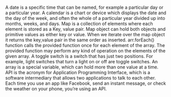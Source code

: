 A date is a specific time that can be named, for example a particular day or a particular year.
A calendar is a chart or device which displays the date and the day of the week, and often the whole of a particular year divided up into months, weeks, and days.
Map is a collection of elements where each element is stored as a Key, value pair. Map object can hold both objects and primitive values as either key or value. When we iterate over the map object it returns the key,value pair in the same order as inserted.
arr.forEach() function calls the provided function once for each element of the array. The provided function may perform any kind of operation on the elements of the given array. 
A toggle switch is a switch that has just two positions. For example, light switches that turn a light on or off are toggle switches.
An array is a special variable, which can hold more than one value at a time.
API is the acronym for Application Programming Interface, which is a software intermediary that allows two applications to talk to each other. Each time you use an app like Facebook, send an instant message, or check the weather on your phone, you’re using an API.
